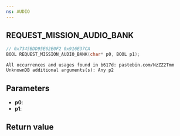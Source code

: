 ```yaml
---
ns: AUDIO
---
```

## REQUEST_MISSION_AUDIO_BANK

```c
// 0x7345BDD95E62E0F2 0x916E37CA
BOOL REQUEST_MISSION_AUDIO_BANK(char* p0, BOOL p1);
```

```
All occurrences and usages found in b617d: pastebin.com/NzZZ2Tmm  
UnknownDB additional arguments(s): Any p2
```

## Parameters
* **p0**: 
* **p1**: 

## Return value
